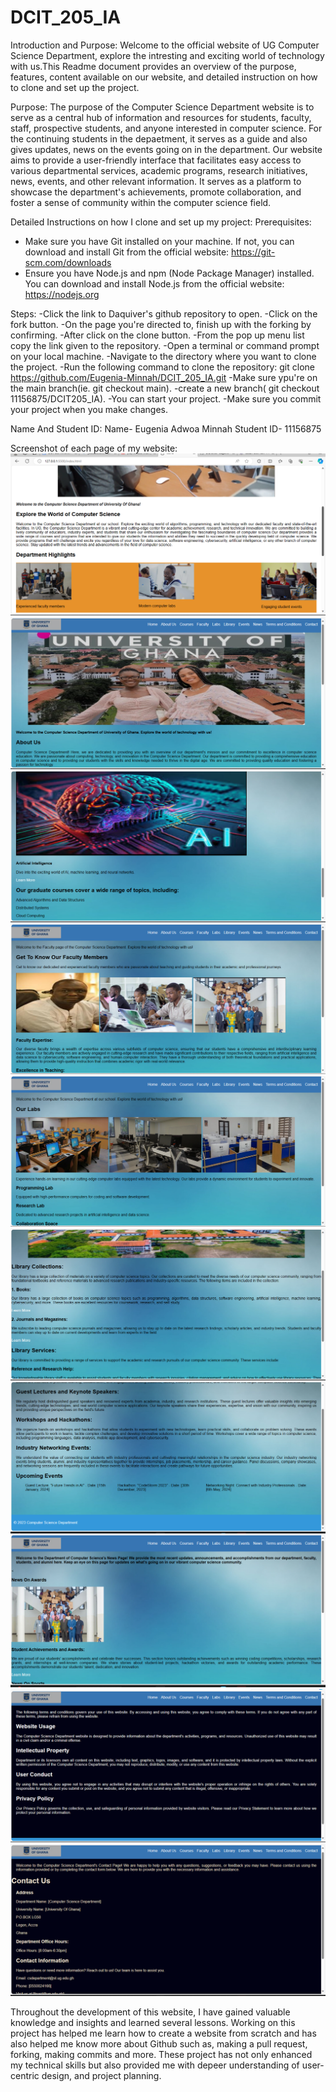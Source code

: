 # DCIT_205_IA
Introduction and Purpose:
Welcome to the official website of UG Computer Science Department, explore the intresting and exciting world of technology with us.This Readme document provides an overview of the  purpose, features, content available on our website, and detailed instruction on how to clone and set up the project.

Purpose:
The purpose of the Computer Science Department website is to serve as a central hub of information and resources for students, faculty, staff, prospective students, and anyone interested in computer science. For the continuing students in the depaetment, it serves as a guide and also gives updates, news on the events going on in the department. Our website aims to provide a user-friendly interface that facilitates easy access to various departmental services, academic programs, research initiatives, news, events, and other relevant information. It serves as a platform to showcase the department's achievements, promote collaboration, and foster a sense of community within the computer science field.

Detailed Instructions on how I clone and set up my project: 
Prerequisites:
- Make sure you have Git installed on your machine. If not, you can download and install Git from the official website: https://git-scm.com/downloads
- Ensure you have Node.js and npm (Node Package Manager) installed. You can download and install Node.js from the official website: https://nodejs.org

Steps:
-Click the link to Daquiver's github repository to open.
-Click on the fork button.
-On the page you're directed to, finish up with the forking by confirming.
-After click on the clone button.
-From the pop up menu list copy the link given to the repository.
-Open a terminal or command prompt on your local machine.
-Navigate to the directory where you want to clone the project.
-Run the following command to clone the repository: git clone https://github.com/Eugenia-Minnah/DCIT_205_IA.git
-Make sure ypu're on the main branch(ie. git checkout main).
-create a new branch( git checkout 11156875/DCIT205_IA).
-You can start your project.
-Make sure you commit your project when you make changes.

Name And Student ID: 
Name- Eugenia Adwoa Minnah
Student ID- 11156875

Screenshot of each page of my website:
![Home](<image/home page screenshot.png>)
![About](<image/About page screenshot.png>)
![Courses](<image/courses page.png>)
![Faculty](<image/faculty page.png>)
![Labs](<image/Labs page.png>)
![Library](<image/Library page.png>)
![Events](<image/Events page.png>)
![News](<image/News page.png>)
![Terms and Conditions](<image/Terms and Conditions page.png>)
![Contact](<image/contact page.png>)

Throughout the development of this website, I have gained valuable 
knowledge and insights and learned several lessons. Working on this project 
has helped me learn how to create a website from scratch and has also helped me know
more about Github such as, making a pull request, forking, making commits and more.
These project has not only enhanced my technical skills but also provided me with depeer 
understanding of user-centric design, and project planning.
